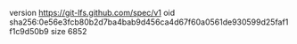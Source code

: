 version https://git-lfs.github.com/spec/v1
oid sha256:0e56e3fcb80b2d7ba4bab9d456ca4d67f60a0561de930599d25faf1f1c9d50b9
size 6852
